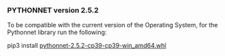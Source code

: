 ### PYTHONNET version 2.5.2

To be compatible with the current version of the Operating System, for the Pythonnet library run the following:

pip3 install [pythonnet-2.5.2-cp39-cp39-win_amd64.whl](pythonnet-2.5.2-cp39-cp39-win_amd64.whl)